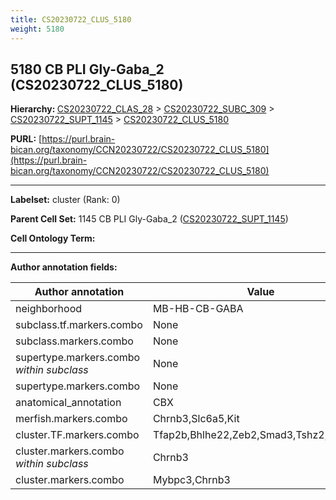 ```yaml
---
title: CS20230722_CLUS_5180
weight: 5180
---
```

## 5180 CB PLI Gly-Gaba_2 (CS20230722_CLUS_5180)
<b>Hierarchy: </b>
[CS20230722_CLAS_28](../CS20230722_CLAS_28) >
[CS20230722_SUBC_309](../CS20230722_SUBC_309) >
[CS20230722_SUPT_1145](../CS20230722_SUPT_1145) >
[CS20230722_CLUS_5180](../CS20230722_CLUS_5180)

**PURL:** [https://purl.brain-bican.org/taxonomy/CCN20230722/CS20230722_CLUS_5180](https://purl.brain-bican.org/taxonomy/CCN20230722/CS20230722_CLUS_5180)

---


**Labelset:** cluster (Rank: 0)

**Parent Cell Set:** 1145 CB PLI Gly-Gaba_2 ([CS20230722_SUPT_1145](../CS20230722_SUPT_1145))



**Cell Ontology Term:** 

[MARKER GENES.]: #


---

[TRANSFERRED ANNOTATIONS.]: #


[AUTHOR ANNOTATION FIELDS.]: #


**Author annotation fields:**

| Author annotation | Value |
|-------------------|-------|
|neighborhood|MB-HB-CB-GABA|
|subclass.tf.markers.combo|None|
|subclass.markers.combo|None|
|supertype.markers.combo _within subclass_|None|
|supertype.markers.combo|None|
|anatomical_annotation|CBX|
|merfish.markers.combo|Chrnb3,Slc6a5,Kit|
|cluster.TF.markers.combo|Tfap2b,Bhlhe22,Zeb2,Smad3,Tshz2,Neurod6|
|cluster.markers.combo _within subclass_|Chrnb3|
|cluster.markers.combo|Mybpc3,Chrnb3|
